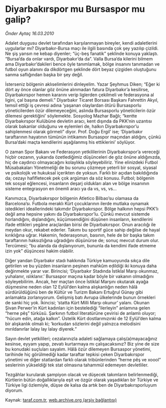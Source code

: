 # Diyarbakırspor mu Bursaspor mu galip?

*Önder Aytaç 16.03.2010*

<div class="yazi"><p>Adalet duygusu devlet tarafından karşılanmayan bireyler, kendi adaletlerini uygularlar mı? Diyarbakır-Bursa maçı ile ilgili basında çok şey yazılıp çizildi. Ne şiş yansın ne kebap diyenler; “üç-beş fanatik” şeklinde konuya yaklaştı. “Bursa’da da onlar vardı, Diyarbakır’da da”. Valla Bursa’da kilerini bilmem ama Diyarbakır’dakileri bence öyle tanımlamak, bölge insanını tanımadan ve futbol oyun alanını da dikdörtgen şeklinde dört beyaz çizgiden oluştuğunu sanma saflığından başka bir şey değil.</p>
<p>İsterseniz bölgenin aklıselimlerini dinleyelim. Yazar Şeyhmus Diken; “Eğer ki dört ay önce olanlar göz önüne alınmadan fatura Diyarbakır’a kesilirse, Diyarbakırspor hemen kararını verip liglerden çekilmeli ve federasyona al ligini, çal başına demeli.” Diyarbakır Ticaret Borsası Başkanı Fahrettin Akyıl, temsil ettiği iş çevresi adına ‘yaşanan olaylardan ötürü Bursasporlu yöneticilerden özür dilemeyeceğini, aslında Bursasporlu yöneticilerin özür dilemesi gerektiğini’ söylemekte. Sosyolog Mazhar Bağlı; “kentte Diyarbakırspor Kulübüne devletin aracı, kent dışında da PKK’nin uzantısı olarak bakanlar olduğunu ve eylemleri de, halkın Diyarbakırspor’u sahiplenmesi olarak görmeli” diyor. Prof. Doğu Ergil’ ise; ‘Diyarbakır taraftarının hayatının tümünün intikamını Bursaspor maçından aldığını, çünkü Bursa’daki maçta kendilerini aşağılanmış his ettiklerini’ söylüyor.</p>
<p>O zaman Spor Bakanı ve Federasyon yetkililerinin Diyarbakırspor’a vereceği hiçbir cezanın, yukarıda özetlediğimiz düşünceleri de göz önüne aldığınızda, hiç de caydırıcı olmayacağını kolaylıkla söyleyebiliriz. Yine elinizdeki Futbol Müsabakaları Yönetmeliği de bu sorunu çözmeye yeterli bir sosyal, siyasal ve psikolojik ve hukuksal içerikten de yoksun. Farklı bir açıdan bakıldığında da; cezayı hafifletecek pek çok argüman da söz konusu. Futbol; bölgenin tek sosyal eğlencesi, insanların deşarj oldukları alan ve bölge insanının sisteme entegrasyon en önemli aracı ya da vs, vs, vs...</p>
<p>Kanımızca, Diyarbakırspor bölgenin Atletico Bilbao’su olamasa da Barcelona’sı. Futbola meraklı Kürt çocuklarının ilerde mutlaka oynamak istedikleri ideallerindeki takımdır Diyarbakırspor. Bölge halkının hepsi PKK’lı değil ama hepsine yakını da Diyarbakırspor’lu. Çünkü mevcut sistemde horlandığını, dışlandığını, küçümsendiğini düşünen insanların, kendilerini ifade ettikleri yegâne araçlardan birisi de Diyarbakırspor. Onun aracılığı ile meydan okur, rekabet ederler. Takımı bu sportif güce sahip değilse de hayal kırıklığına uğrar. Hakemin, federasyonun, basının, hele de bir başka takım taraftarının haksızlığına uğradığını düşünürse de; sonuç mevcut durum olur. Tercümesi; “bu alanda da dışlanıyorum, bununla da kendimi ifade etmeme izin yok” düşüncesi hakim olabilir.</p>
<p>Diğer yandan Diyarbakır stadı hakkında Türkiye kamuoyunda sıkça dile getirilen ve bu yüzden insanların peşinen mahkûm edildiği iki konuya daha değinmekte yarar var. Birincisi; ‘Diyarbakır Stadında İstiklal Marşı okunmaz, yuhalanır, ıslıklanır.’ Bursaspor maçına kadar böyle bir vakanın olmadığını söyleyebilirim. Ancak, her maçtan önce İstiklal Marşını okutarak ayağa düşmesine neden olan 12 Eylül’den kalma alışkanlığın neden hâlâ sürdürüldüğünü ben de Kültür ve Turizm Bakanı Ertuğrul Günay gibi anlamakta zorlanıyorum. Gelişmiş batı Avrupa ülkelerinde bunun örnekleri de sanki hiç yok. İkincisi; ‘statta Kürt Milli Marşı okunur’ yalanı. Okunan Şivan Perwer’in Kürt kadınları için bestelediği “ilerleyin” anlamına gelen “herne pêş” türküsü. Şarkının futbol literatürüne çevirisi de anlamlı oluyor; “hücum edin, atağa kalkın”. Üstelik Kürt dostlarımızınki de 12 Eylül’den kalma bir alışkanlık olmalı ki; ‘korkudan sözlerini değil yalnızca melodisini mırıldanırlar lalay lay lalay diyerek.”</p>
<p>Sayın devlet yetkilileri; cezalarınızla adaleti sağlamaya çalış(a)mayacağınız kesinse, eyyam yapıp, zevatı kurtarmaya mı çalışacaksınız? Biz yine de size bu konudaki suçluları sayalım. Hâlâ özür dilemeyen Bursaspor yönetimi, tarihinde hiç görülmediği kadar taraftar tepkisi çeken Diyarbakırspor yönetimi ve diğer statlardan farklı olarak tribünlerinden “herne pêş ve xoool” seslerinin yükseldiği tek stat olmasına tahammül edemeyen devletliler.</p>
<p>Tezgâhlar kurularak şampiyon olacak ve düşecek takımların belirlenmediği, Kürtlerin bütün doğallıklarıyla eşit ve özgür olarak yaşadıkları bir Türkiye ve Türkiye ligi özlemiyle, düşse de kalsa da artık ben de Diyarbakırsporluyum diyorum.</p>
</div>

Kaynak: [taraf.com.tr](http://www.taraf.com.tr:80/makale/10479.htm), [web.archive.org (arşiv bağlantısı)](http://web.archive.org/web/20100322204708/http://www.taraf.com.tr:80/makale/10479.htm)

